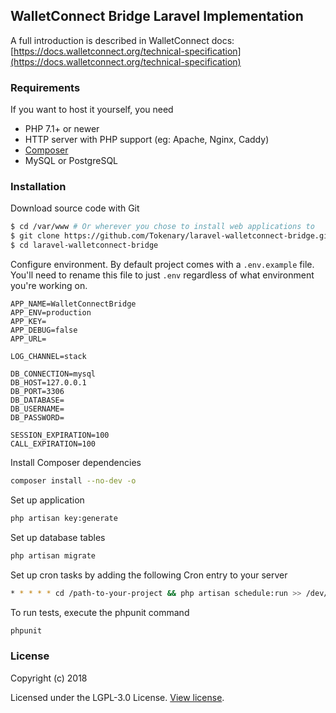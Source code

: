 ## WalletConnect Bridge Laravel Implementation 

A full introduction is described in WalletConnect docs: [https://docs.walletconnect.org/technical-specification](https://docs.walletconnect.org/technical-specification)

### Requirements

If you want to host it yourself, you need

* PHP 7.1+ or newer
* HTTP server with PHP support (eg: Apache, Nginx, Caddy)
* [Composer](https://getcomposer.org)
* MySQL or PostgreSQL

### Installation

Download source code with Git
```bash
$ cd /var/www # Or wherever you chose to install web applications to
$ git clone https://github.com/Tokenary/laravel-walletconnect-bridge.git
$ cd laravel-walletconnect-bridge
```
Configure environment. By default project comes with a `.env.example` file. You'll need to rename this file to just `.env` regardless of what environment you're working on.
```dotenv
APP_NAME=WalletConnectBridge
APP_ENV=production
APP_KEY=
APP_DEBUG=false
APP_URL=

LOG_CHANNEL=stack

DB_CONNECTION=mysql
DB_HOST=127.0.0.1
DB_PORT=3306
DB_DATABASE=
DB_USERNAME=
DB_PASSWORD=

SESSION_EXPIRATION=100
CALL_EXPIRATION=100
```
Install Composer dependencies  
```bash
composer install --no-dev -o
```
Set up application 
```bash
php artisan key:generate
```
Set up database tables 
```bash
php artisan migrate
```
Set up cron tasks by adding the following Cron entry to your server
```bash
* * * * * cd /path-to-your-project && php artisan schedule:run >> /dev/null 2>&1
```

To run tests, execute the phpunit command
```bash
phpunit
```
                    
### License

Copyright (c) 2018

Licensed under the LGPL-3.0 License. [View license](/LICENSE).   
                       



